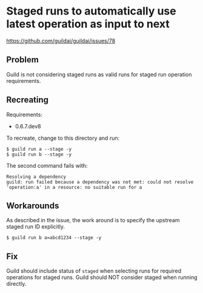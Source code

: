 # Staged runs to automatically use latest operation as input to next

https://github.com/guildai/guildai/issues/78

## Problem

Guild is not considering staged runs as valid runs for staged run
operation requirements.

## Recreating

Requirements:

- 0.6.7.dev8

To recreate, change to this directory and run:

```
$ guild run a --stage -y
$ guild run b --stage -y
```

The second command fails with:

```
Resolving a dependency
guild: run failed because a dependency was not met: could not resolve
'operation:a' in a resource: no suitable run for a
```

## Workarounds

As described in the issue, the work around is to specify the upstream
staged run ID explicitly.

```
$ guild run b a=abcd1234 --stage -y
```

## Fix

Guild should include status of `staged` when selecting runs for
required operations for staged runs. Guild should NOT consider staged
when running directly.
